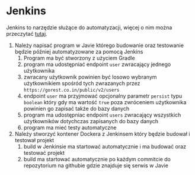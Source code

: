 # Jenkins

Jenkins to narzędzie służące do automatyzacji, więcej o nim można przeczytać [tutaj](https://www.jenkins.io/).

1. Należy napisać program w Javie którego budowanie oraz testowanie będzie później automatyzowane za pomocą Jenkins
   1. Program ma być stworzony z użyciem Gradle
   2. program ma udostępniać endpoint `user` zwracający jednego użytkownika
   3. zwracany użytkownik powinien być losowo wybranym użytkownikiem spośród tych zwrazanych przez `https://gorest.co.in/public/v2/users`
   4. endpoint `user` ma przyjmować opcjonalny parametr `persist` typu `boolean` który gdy ma wartość `true` poza zwróceniem użytkownika powinien go zapisać także do bazy danych
   5. program ma udostępniac endpoint `users` zwracający wszystkich użytkowników dotychczas zapisanych do bazy danych
   6. program ma mieć testy automatyczne
2. Należy stworzyć kontener Dockera z Jenkinsem który będzie budował i testował projekt
   1. build w Jenkinsie ma startować automatycznie i ma budować oraz testować projekt
   2. build ma startować automatycznie po każdym commitcie do repozytorium na githubie gdzie znajduje się serwis w Javie